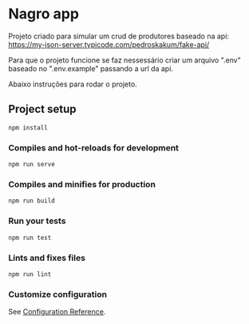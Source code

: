 # Nagro app

Projeto criado para simular um crud de produtores baseado na api:
https://my-json-server.typicode.com/pedroskakum/fake-api/

Para que o projeto funcione se faz nessessário criar um arquivo
".env" baseado no ".env.example" passando a url da api.

Abaixo instruções para rodar o projeto.

## Project setup
```
npm install
```

### Compiles and hot-reloads for development
```
npm run serve
```

### Compiles and minifies for production
```
npm run build
```

### Run your tests
```
npm run test
```

### Lints and fixes files
```
npm run lint
```

### Customize configuration
See [Configuration Reference](https://cli.vuejs.org/config/).

